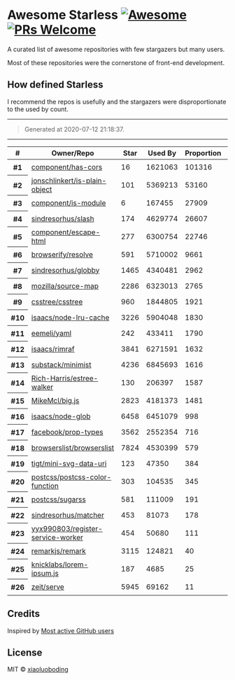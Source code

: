 
# Awesome Starless [![Awesome](https://awesome.re/badge.svg)](https://awesome.re) [![PRs Welcome](https://img.shields.io/badge/PRs-welcome-brightgreen.svg?style=flat-square)](http://makeapullrequest.com)

A curated list of awesome repositories with few stargazers but many users.

Most of these repositories were the cornerstone of front-end development.

## How defined **Starless**

I recommend the repos is usefully and the stargazers were disproportionate to the used by count.

---

> Generated at 2020-07-12 21:18:37.

---

<table cellspacing="0">
  <thead>
    <th scope="col">#</th>
    <th scope="col">Owner/Repo</th>
    <th scope="col">Star</th>
    <!-- Language currently disabled: GitHub returns 'Shell' for most users <th scope="col">Language</th> -->
    <th scope="col">Used By</th>
    <th scope="col">Proportion</th>
    <th scope="col" width="30">Picture</th>
  </thead>
  <tbody>
    
  <tr>
    <th scope="row">#1</th>
    <td><a href="https://github.com/component/has-cors">component/has-cors</a></td>
    <td>16</td>
    <td>1621063</td>
    <td>101316</td>
    <td><a target="_black" href="https://github.com/component"><img width="30" height="30" src="https://avatars1.githubusercontent.com/u/1687071?v=4"></a></td></tr>
  </tr>
          
  <tr>
    <th scope="row">#2</th>
    <td><a href="https://github.com/jonschlinkert/is-plain-object">jonschlinkert/is-plain-object</a></td>
    <td>101</td>
    <td>5369213</td>
    <td>53160</td>
    <td><a target="_black" href="https://github.com/jonschlinkert"><img width="30" height="30" src="https://avatars0.githubusercontent.com/u/383994?v=4"></a></td></tr>
  </tr>
          
  <tr>
    <th scope="row">#3</th>
    <td><a href="https://github.com/component/is-module">component/is-module</a></td>
    <td>6</td>
    <td>167455</td>
    <td>27909</td>
    <td><a target="_black" href="https://github.com/component"><img width="30" height="30" src="https://avatars1.githubusercontent.com/u/1687071?v=4"></a></td></tr>
  </tr>
          
  <tr>
    <th scope="row">#4</th>
    <td><a href="https://github.com/sindresorhus/slash">sindresorhus/slash</a></td>
    <td>174</td>
    <td>4629774</td>
    <td>26607</td>
    <td><a target="_black" href="https://github.com/sindresorhus"><img width="30" height="30" src="https://avatars1.githubusercontent.com/u/170270?v=4"></a></td></tr>
  </tr>
          
  <tr>
    <th scope="row">#5</th>
    <td><a href="https://github.com/component/escape-html">component/escape-html</a></td>
    <td>277</td>
    <td>6300754</td>
    <td>22746</td>
    <td><a target="_black" href="https://github.com/component"><img width="30" height="30" src="https://avatars1.githubusercontent.com/u/1687071?v=4"></a></td></tr>
  </tr>
          
  <tr>
    <th scope="row">#6</th>
    <td><a href="https://github.com/browserify/resolve">browserify/resolve</a></td>
    <td>591</td>
    <td>5710002</td>
    <td>9661</td>
    <td><a target="_black" href="https://github.com/browserify"><img width="30" height="30" src="https://avatars2.githubusercontent.com/u/6320506?v=4"></a></td></tr>
  </tr>
          
  <tr>
    <th scope="row">#7</th>
    <td><a href="https://github.com/sindresorhus/globby">sindresorhus/globby</a></td>
    <td>1465</td>
    <td>4340481</td>
    <td>2962</td>
    <td><a target="_black" href="https://github.com/sindresorhus"><img width="30" height="30" src="https://avatars1.githubusercontent.com/u/170270?v=4"></a></td></tr>
  </tr>
          
  <tr>
    <th scope="row">#8</th>
    <td><a href="https://github.com/mozilla/source-map">mozilla/source-map</a></td>
    <td>2286</td>
    <td>6323013</td>
    <td>2765</td>
    <td><a target="_black" href="https://github.com/mozilla"><img width="30" height="30" src="https://avatars2.githubusercontent.com/u/131524?v=4"></a></td></tr>
  </tr>
          
  <tr>
    <th scope="row">#9</th>
    <td><a href="https://github.com/csstree/csstree">csstree/csstree</a></td>
    <td>960</td>
    <td>1844805</td>
    <td>1921</td>
    <td><a target="_black" href="https://github.com/csstree"><img width="30" height="30" src="https://avatars3.githubusercontent.com/u/18097402?v=4"></a></td></tr>
  </tr>
          
  <tr>
    <th scope="row">#10</th>
    <td><a href="https://github.com/isaacs/node-lru-cache">isaacs/node-lru-cache</a></td>
    <td>3226</td>
    <td>5904048</td>
    <td>1830</td>
    <td><a target="_black" href="https://github.com/isaacs"><img width="30" height="30" src="https://avatars2.githubusercontent.com/u/9287?v=4"></a></td></tr>
  </tr>
          
  <tr>
    <th scope="row">#11</th>
    <td><a href="https://github.com/eemeli/yaml">eemeli/yaml</a></td>
    <td>242</td>
    <td>433411</td>
    <td>1790</td>
    <td><a target="_black" href="https://github.com/eemeli"><img width="30" height="30" src="https://avatars2.githubusercontent.com/u/617000?v=4"></a></td></tr>
  </tr>
          
  <tr>
    <th scope="row">#12</th>
    <td><a href="https://github.com/isaacs/rimraf">isaacs/rimraf</a></td>
    <td>3841</td>
    <td>6271591</td>
    <td>1632</td>
    <td><a target="_black" href="https://github.com/isaacs"><img width="30" height="30" src="https://avatars2.githubusercontent.com/u/9287?v=4"></a></td></tr>
  </tr>
          
  <tr>
    <th scope="row">#13</th>
    <td><a href="https://github.com/substack/minimist">substack/minimist</a></td>
    <td>4236</td>
    <td>6845693</td>
    <td>1616</td>
    <td><a target="_black" href="https://github.com/substack"><img width="30" height="30" src="https://avatars0.githubusercontent.com/u/12631?v=4"></a></td></tr>
  </tr>
          
  <tr>
    <th scope="row">#14</th>
    <td><a href="https://github.com/Rich-Harris/estree-walker">Rich-Harris/estree-walker</a></td>
    <td>130</td>
    <td>206397</td>
    <td>1587</td>
    <td><a target="_black" href="https://github.com/Rich-Harris"><img width="30" height="30" src="https://avatars3.githubusercontent.com/u/1162160?v=4"></a></td></tr>
  </tr>
          
  <tr>
    <th scope="row">#15</th>
    <td><a href="https://github.com/MikeMcl/big.js">MikeMcl/big.js</a></td>
    <td>2823</td>
    <td>4181373</td>
    <td>1481</td>
    <td><a target="_black" href="https://github.com/MikeMcl"><img width="30" height="30" src="https://avatars0.githubusercontent.com/u/921201?v=4"></a></td></tr>
  </tr>
          
  <tr>
    <th scope="row">#16</th>
    <td><a href="https://github.com/isaacs/node-glob">isaacs/node-glob</a></td>
    <td>6458</td>
    <td>6451079</td>
    <td>998</td>
    <td><a target="_black" href="https://github.com/isaacs"><img width="30" height="30" src="https://avatars2.githubusercontent.com/u/9287?v=4"></a></td></tr>
  </tr>
          
  <tr>
    <th scope="row">#17</th>
    <td><a href="https://github.com/facebook/prop-types">facebook/prop-types</a></td>
    <td>3562</td>
    <td>2552354</td>
    <td>716</td>
    <td><a target="_black" href="https://github.com/facebook"><img width="30" height="30" src="https://avatars3.githubusercontent.com/u/69631?v=4"></a></td></tr>
  </tr>
          
  <tr>
    <th scope="row">#18</th>
    <td><a href="https://github.com/browserslist/browserslist">browserslist/browserslist</a></td>
    <td>7824</td>
    <td>4530399</td>
    <td>579</td>
    <td><a target="_black" href="https://github.com/browserslist"><img width="30" height="30" src="https://avatars0.githubusercontent.com/u/37521022?v=4"></a></td></tr>
  </tr>
          
  <tr>
    <th scope="row">#19</th>
    <td><a href="https://github.com/tigt/mini-svg-data-uri">tigt/mini-svg-data-uri</a></td>
    <td>123</td>
    <td>47350</td>
    <td>384</td>
    <td><a target="_black" href="https://github.com/tigt"><img width="30" height="30" src="https://avatars2.githubusercontent.com/u/8072522?v=4"></a></td></tr>
  </tr>
          
  <tr>
    <th scope="row">#20</th>
    <td><a href="https://github.com/postcss/postcss-color-function">postcss/postcss-color-function</a></td>
    <td>303</td>
    <td>104535</td>
    <td>345</td>
    <td><a target="_black" href="https://github.com/postcss"><img width="30" height="30" src="https://avatars0.githubusercontent.com/u/8296347?v=4"></a></td></tr>
  </tr>
          
  <tr>
    <th scope="row">#21</th>
    <td><a href="https://github.com/postcss/sugarss">postcss/sugarss</a></td>
    <td>581</td>
    <td>111009</td>
    <td>191</td>
    <td><a target="_black" href="https://github.com/postcss"><img width="30" height="30" src="https://avatars0.githubusercontent.com/u/8296347?v=4"></a></td></tr>
  </tr>
          
  <tr>
    <th scope="row">#22</th>
    <td><a href="https://github.com/sindresorhus/matcher">sindresorhus/matcher</a></td>
    <td>453</td>
    <td>81073</td>
    <td>178</td>
    <td><a target="_black" href="https://github.com/sindresorhus"><img width="30" height="30" src="https://avatars1.githubusercontent.com/u/170270?v=4"></a></td></tr>
  </tr>
          
  <tr>
    <th scope="row">#23</th>
    <td><a href="https://github.com/yyx990803/register-service-worker">yyx990803/register-service-worker</a></td>
    <td>454</td>
    <td>50680</td>
    <td>111</td>
    <td><a target="_black" href="https://github.com/yyx990803"><img width="30" height="30" src="https://avatars1.githubusercontent.com/u/499550?v=4"></a></td></tr>
  </tr>
          
  <tr>
    <th scope="row">#24</th>
    <td><a href="https://github.com/remarkjs/remark">remarkjs/remark</a></td>
    <td>3115</td>
    <td>124821</td>
    <td>40</td>
    <td><a target="_black" href="https://github.com/remarkjs"><img width="30" height="30" src="https://avatars2.githubusercontent.com/u/16309564?v=4"></a></td></tr>
  </tr>
          
  <tr>
    <th scope="row">#25</th>
    <td><a href="https://github.com/knicklabs/lorem-ipsum.js">knicklabs/lorem-ipsum.js</a></td>
    <td>187</td>
    <td>4685</td>
    <td>25</td>
    <td><a target="_black" href="https://github.com/knicklabs"><img width="30" height="30" src="https://avatars3.githubusercontent.com/u/431654?v=4"></a></td></tr>
  </tr>
          
  <tr>
    <th scope="row">#26</th>
    <td><a href="https://github.com/zeit/serve">zeit/serve</a></td>
    <td>5945</td>
    <td>69162</td>
    <td>11</td>
    <td><a target="_black" href="https://github.com/zeit"><img width="30" height="30" src="https://avatars0.githubusercontent.com/u/14985020?v=4"></a></td></tr>
  </tr>
          
  </tbody>
</table>

## Credits

Inspired by [Most active GitHub users](https://gist.github.com/paulmillr/2657075)

## License

MIT © [xiaoluoboding](https://github.com/xiaoluoboding)


